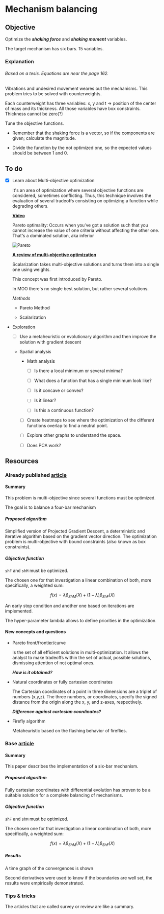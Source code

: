 # Mechanism balancing 

## Objective 

Optimize the ***shaking force*** and ***shaking moment*** variables.

The target mechanism has six bars. 15 variables.

### Explanation

###### Based on a tesis. Equations are near the page 162.

Vibrations and undesired movement weares out the mechanisms. This problem tries to be solved with counterweights.

Each counterweight has three variables: x, y and t -> position of the center of mass and its thickness. All those variables have box constraints. Thickness cannot be zero(?)

Tune the objective functions.

- Remember that the shaking force is a vector, so if the components are given; calculate the magnitude.

- Divide the function by the not optimized one, so the expected values should be between 1 and 0.

## To do

- [x] Learn about Multi-objective optimization

    It's an area of optimization where several objective functions are considered, sometimes conflicting. Thus, this technique involves the evaluation of several tradeoffs consisting on optimizing a function while degrading others.

    **[Video](https://www.youtube.com/watch?v=Zchm_W6tFz4&list=WL&index=130)**
    
    Pareto optimality: Occurs when you've got a solution such that you cannot increase the value of one criteria without affecting the other one. That's a dominated solution, aka inferior

    ![Pareto](https://www.tandfonline.com/na101/home/literatum/publisher/tandf/journals/content/oaen20/2018/oaen20.v005.i01/23311916.2018.1502242/20210219/images/medium/oaen_a_1502242_f0003_b.gif)

    **[A review of multi-objective optimization](https://www.tandfonline.com/doi/full/10.1080/23311916.2018.1502242)**

    Scalarization takes multi-objective solutions and turns them into a single one using weights.

    This concept was first introduced by Pareto. 

    In MOO there's no single best solution, but rather several solutions.

    *Methods*

    - Pareto Method

    - Scalarization


- Exploration

  - [ ] Use a metaheuristic or evolutionary algorithm and then improve the solution with gradient descent

  - Spatial analysis

    - Math analysis

        - [ ] Is there a local minimum or several minima? 

        - [ ] What does a function that has a single minimum look like? 

        - [ ] Is it concave or convex? 

        - [ ] Is it linear? 

        - [ ] Is this a continuous function?


    - [ ] Create heatmaps to see where the optimization of the different functions overlap to find a neutral point.

    - [ ] Explore other graphs to understand the space.

    - [ ] Does PCA work? 





## Resources 

### Already published [article](https://www.mdpi.com/2076-3417/9/19/4115)

#### Summary

This problem is multi-objective since several functions must be optimized.

The goal is to balance a four-bar mechanism

##### Proposed algorithm

Simplified version of Projected Gradient Descent, a deterministic and iterative algorithm based on the gradient vector direction. The optimization problem is multi-objective with bound constraints (also known as box constraints).

##### Objective function

`shF` and `shM` must be optimized.

The chosen one for that investigation a linear combination of both, more specifically, a weighted sum: 

$$f(x) = \lambda \beta_{ShM}(X) + (1 - \lambda) \beta_{ShF}(X)$$

An early stop condition and another one based on iterations are implemented.

The hyper-parameter lambda allows to define priorities in the optimization.

#### New concepts and questions

- Pareto front/frontier/curve

    Is the set of all efficient solutions in multi-optimization. It allows the analyst to make tradeoffs within the set of actual, possible solutions, dismissing attention of not optimal ones.

    ***How is it obtained?***

- Natural coordinates or fully cartesian coordinates

    The Cartesian coordinates of a point in three dimensions are a triplet of numbers (x,y,z). The three numbers, or coordinates, specify the signed distance from the origin along the x, y, and z-axes, respectively.
    
    ***Difference against cartesian coordinates?***

- Firefly algorithm 

    Metaheuristic based on the flashing behavior of fireflies.


### Base [article](https://www.mdpi.com/2227-7390/10/11/1830)

#### Summary

This paper describes the implementation of a six-bar mechanism. 

##### Proposed algorithm

Fully cartesian coordinates with differential evolution has proven to be a suitable solution for a complete balancing of mechanisms.

##### Objective function

`shF` and `shM` must be optimized.

The chosen one for that investigation a linear combination of both, more specifically, a weighted sum: 

$$f(x) = \lambda \beta_{ShM}(X) + (1 - \lambda) \beta_{ShF}(X)$$

##### Results

A time graph of the convergences is shown

Second derivatives were used to know if the boundaries are well set, the results were empirically demonstrated.

### Tips & tricks

The articles that are called survey or review are like a summary.